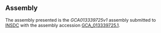 Assembly
--------

The assembly presented is the
_GCA013339725v1_
assembly submitted to
[INSDC](https://www.insdc.org) with the assembly accession
[GCA\_013339725.1](https://www.ebi.ac.uk/ena/data/view/GCA_013339725.1).
